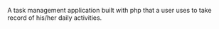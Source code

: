 A task management application built with php that a user uses to take record of his/her daily activities.
